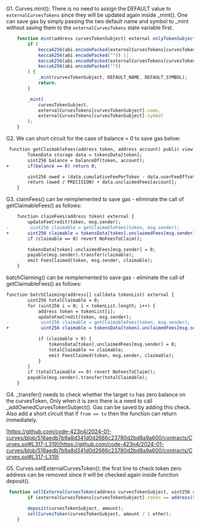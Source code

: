 G1. Curves.mint(): There is no need to assign the DEFAULT value to ``externalCurvesTokens`` since they will be updated again inside _mint(). One can save gas by simply passing the two default name and symbol to _mint without saving them to the ``externalCurvesTokens`` state variable first. 

```javascript
    function mint(address curvesTokenSubject) external onlyTokenSubject(curvesTokenSubject) {
        if (
            keccak256(abi.encodePacked(externalCurvesTokens[curvesTokenSubject].name)) ==
            keccak256(abi.encodePacked("")) ||
            keccak256(abi.encodePacked(externalCurvesTokens[curvesTokenSubject].symbol)) ==
            keccak256(abi.encodePacked(""))
        ) {
            _mint(curvesTokenSubject, DEFAULT_NAME, DEFAULT_SYMBOL);
            return;
        }

        _mint(
            curvesTokenSubject,
            externalCurvesTokens[curvesTokenSubject].name,
            externalCurvesTokens[curvesTokenSubject].symbol
        );
    }
```

G2. We can short circuit for the case of balance = 0 to save gas below: 

```diff
 function getClaimableFees(address token, address account) public view returns (uint256) {
        TokenData storage data = tokensData[token];
        uint256 balance = balanceOf(token, account);
+       if(balance == 0) return 0;

        uint256 owed = (data.cumulativeFeePerToken - data.userFeeOffset[account]) * balance;
        return (owed / PRECISION) + data.unclaimedFees[account];
    }

```

G3. claimFees() can be reimplemented to save gas - eliminate the call of getClaimableFees() as follows:

```diff
    function claimFees(address token) external {
        updateFeeCredit(token, msg.sender);
-        uint256 claimable = getClaimableFees(token, msg.sender);
+       uint256 claimable = tokensData[token].unclaimedFees[msg.sender]
        if (claimable == 0) revert NoFeesToClaim();

        tokensData[token].unclaimedFees[msg.sender] = 0;
        payable(msg.sender).transfer(claimable);
        emit FeesClaimed(token, msg.sender, claimable);
    }

```

batchClaiming() can be reimplemented to save gas - eliminate the call of getClaimableFees() as follows:

```diff
function batchClaiming(address[] calldata tokenList) external {
        uint256 totalClaimable = 0;
        for (uint256 i = 0; i < tokenList.length; i++) {
            address token = tokenList[i];
            updateFeeCredit(token, msg.sender);
-            uint256 claimable = getClaimableFees(token, msg.sender);
+            uint256 claimable = tokensData[token].unclaimedFees[msg.sender]

            if (claimable > 0) {
                tokensData[token].unclaimedFees[msg.sender] = 0;
                totalClaimable += claimable;
                emit FeesClaimed(token, msg.sender, claimable);
            }
        }
        if (totalClaimable == 0) revert NoFeesToClaim();
        payable(msg.sender).transfer(totalClaimable);
    }
```

G4. _transfer() needs to check whether the target ``to`` has zero balance on the curvesToken, Only when it is zero there is a need to call _addOwnedCurvesTokenSubject(). Gas can be saved by adding this check. Also add a short circuit that if ``from == to`` then the function can return immediately. 

[https://github.com/code-423n4/2024-01-curves/blob/516aedb7b9a8d341d0d2666c23780d2bd8a9a600/contracts/Curves.sol#L317-L319](https://github.com/code-423n4/2024-01-curves/blob/516aedb7b9a8d341d0d2666c23780d2bd8a9a600/contracts/Curves.sol#L317-L319)

G5. Curves.sellExternalCurvesToken(): the first line to check token zero address can be removed since it will be checked again inside function deposit(). 

```javascript
 function sellExternalCurvesToken(address curvesTokenSubject, uint256 amount) public {
        if (externalCurvesTokens[curvesTokenSubject].token == address(0)) revert TokenAbsentForCurvesTokenSubject();

        deposit(curvesTokenSubject, amount);
        sellCurvesToken(curvesTokenSubject, amount / 1 ether);
    }
```